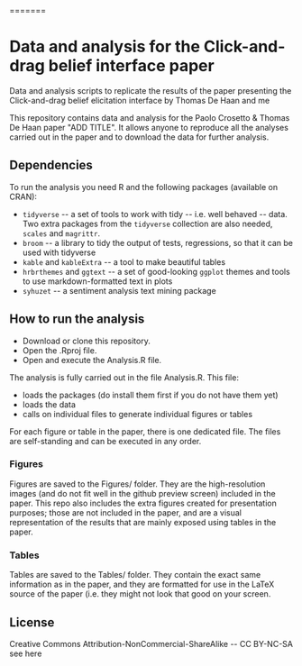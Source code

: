 =======
# Data and analysis for the Click-and-drag belief interface paper


Data and analysis scripts to replicate the results of the paper presenting the Click-and-drag belief elicitation interface by Thomas De Haan and me

This repository contains data and analysis for the Paolo Crosetto & Thomas De Haan paper "ADD TITLE". It allows anyone to reproduce all the analyses carried out in the paper and to download the data for further analysis.

## Dependencies
To run the analysis you need R and the following packages (available on CRAN):

- `tidyverse` -- a set of tools to work with tidy -- i.e. well behaved -- data. Two extra packages from the `tidyverse` collection are also needed, `scales` and `magrittr`.
- `broom` -- a library to tidy the output of tests, regressions, so that it can be used with tidyverse
- `kable` and `kableExtra` -- a tool to make beautiful tables
- `hrbrthemes` and `ggtext` -- a set of good-looking `ggplot` themes and tools to use markdown-formatted text in plots
- `syhuzet` -- a sentiment analysis text mining package

## How to run the analysis

- Download or clone this repository.
- Open the .Rproj file.
- Open and execute the Analysis.R file.

The analysis is fully carried out in the file Analysis.R. This file:

- loads the packages (do install them first if you do not have them yet)
- loads the data
- calls on individual files to generate individual figures or tables

For each figure or table in the paper, there is one dedicated file. The files are self-standing and can be executed in any order.

### Figures
Figures are saved to the Figures/ folder. They are the high-resolution images (and do not fit well in the github preview screen) included in the paper. This repo also includes the extra figures created for presentation purposes; those are not included in the paper, and are a visual representation of the results that are mainly exposed using tables in the paper. 

### Tables
Tables are saved to the Tables/ folder. They contain the exact same information as in the paper, and they are formatted for use in the LaTeX source of the paper (i.e. they might not look that good on your screen. 

## License

Creative Commons Attribution-NonCommercial-ShareAlike -- CC BY-NC-SA see here

